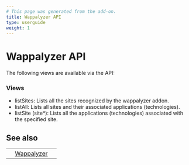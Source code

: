 ```yaml
---
# This page was generated from the add-on.
title: Wappalyzer API
type: userguide
weight: 1
---
```


# Wappalyzer API

The following views are available via the API:

### Views

* listSites: Lists all the sites recognized by the wappalyzer addon.
* listAll: Lists all sites and their associated applications (technologies).
* listSite (site\*): Lists all the applications (technologies) associated with the specified site.

## See also

|   |                                                          |   |
|---|----------------------------------------------------------|---|
|   | [Wappalyzer](/docs/desktop/addons/technology-detection/) |   |

